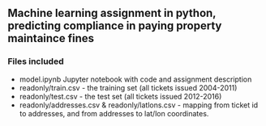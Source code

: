 ## Machine learning assignment in python, predicting compliance in paying property maintaince fines

### Files included

* model.ipynb Jupyter notebook with code and assignment description
* readonly/train.csv - the training set (all tickets issued 2004-2011)
* readonly/test.csv - the test set (all tickets issued 2012-2016)
* readonly/addresses.csv & readonly/latlons.csv - mapping from ticket id to addresses, and from addresses to lat/lon coordinates.
